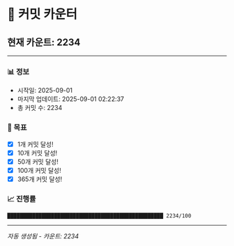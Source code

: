 # 🔢 커밋 카운터

## 현재 카운트: 2234

---

### 📊 정보
- 시작일: 2025-09-01
- 마지막 업데이트: 2025-09-01 02:22:37
- 총 커밋 수: 2234

### 🎯 목표
- [x] 1개 커밋 달성!
- [x] 10개 커밋 달성!
- [x] 50개 커밋 달성!
- [x] 100개 커밋 달성!
- [x] 365개 커밋 달성!

### 📈 진행률
```
██████████████████████████████████████████████████ 2234/100
```

---
*자동 생성됨 - 카운트: 2234*
